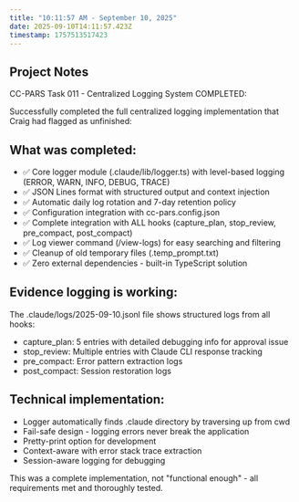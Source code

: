 ```yaml
---
title: "10:11:57 AM - September 10, 2025"
date: 2025-09-10T14:11:57.423Z
timestamp: 1757513517423
---
```


## Project Notes

CC-PARS Task 011 - Centralized Logging System COMPLETED:

Successfully completed the full centralized logging implementation that Craig had flagged as unfinished:

## What was completed:
- ✅ Core logger module (.claude/lib/logger.ts) with level-based logging (ERROR, WARN, INFO, DEBUG, TRACE)
- ✅ JSON Lines format with structured output and context injection
- ✅ Automatic daily log rotation and 7-day retention policy
- ✅ Configuration integration with cc-pars.config.json
- ✅ Complete integration with ALL hooks (capture_plan, stop_review, pre_compact, post_compact)
- ✅ Log viewer command (/view-logs) for easy searching and filtering
- ✅ Cleanup of old temporary files (.temp_prompt.txt)
- ✅ Zero external dependencies - built-in TypeScript solution

## Evidence logging is working:
The .claude/logs/2025-09-10.jsonl file shows structured logs from all hooks:
- capture_plan: 5 entries with detailed debugging info for approval issue
- stop_review: Multiple entries with Claude CLI response tracking
- pre_compact: Error pattern extraction logs
- post_compact: Session restoration logs

## Technical implementation:
- Logger automatically finds .claude directory by traversing up from cwd
- Fail-safe design - logging errors never break the application
- Pretty-print option for development
- Context-aware with error stack trace extraction
- Session-aware logging for debugging

This was a complete implementation, not "functional enough" - all requirements met and thoroughly tested.
